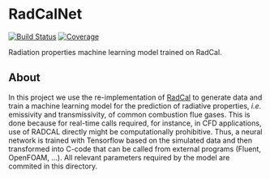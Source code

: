# RadCalNet

[![Build Status](https://github.com/wallytutor/RadCalNet.jl/actions/workflows/CI.yml/badge.svg?branch=master)](https://github.com/wallytutor/RadCalNet.jl/actions/workflows/CI.yml?query=branch%3Amaster)
[![Coverage](https://codecov.io/gh/wallytutor/RadCalNet.jl/branch/master/graph/badge.svg)](https://codecov.io/gh/wallytutor/RadCalNet.jl)

Radiation properties machine learning model trained on RadCal.

## About

In this project we use the re-implementation of [RadCal](https://github.com/firemodels/radcal) to generate data and train a machine learning model for the prediction of radiative properties, *i.e.* emissivity and transmissivity, of common combustion flue gases. This is done because for real-time calls required, for instance, in CFD applications, use of RADCAL directly might be computationally prohibitive. Thus, a neural network is trained with Tensorflow based on the simulated data and then transformed into C-code that can be called from external programs (Fluent, OpenFOAM, ...). All relevant parameters required by the model are commited in this directory.
